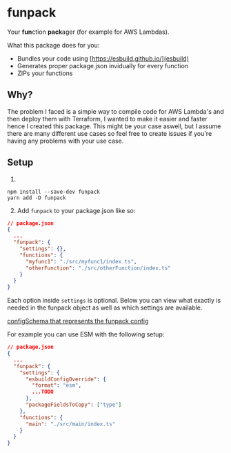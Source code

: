 # funpack

Your **fun**ction **pack**ager (for example for AWS Lambdas).

What this package does for you:

- Bundles your code using [https://esbuild.github.io/](esbuild)
- Generates proper package.json invidually for every function
- ZIPs your functions

## Why?

The problem I faced is a simple way to compile code for AWS Lambda's and then deploy them with Terraform, I wanted to make it easier and faster hence I created this package. This might be your case aswell, but I assume there are many different use cases so feel free to create issues if you're having any problems with your use case.

## Setup

1.

```
npm install --save-dev funpack
yarn add -D funpack
```

2. Add `funpack` to your package.json like so:

```json
// package.json
{
  ...
  "funpack": {
    "settings": {},
    "functions": {
      "myfunc1": "./src/myfunc1/index.ts",
      "otherFunction": "./src/otherFunction/index.ts"
    }
  }
}
```

Each option inside `settings` is optional. Below you can view what exactly is needed in the funpack object as well as which settings are available.

[configSchema that represents the funpack config](./src/parts/parseConfig.ts)

For example you can use ESM with the following setup:

```json
// package.json
{
  ...
  "funpack": {
    "settings": {
      "esbuildConfigOverride": {
        "format": "esm",
        ...TODO
      },
      "packageFieldsToCopy": ["type"]
    },
    "functions": {
      "main": "./src/main/index.ts"
    }
  }
}
```
